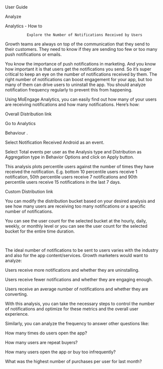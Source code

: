 





User Guide






Analyze






Analytics - How to









              
              Explore the Number of Notifications Received by Users
            






Growth teams are always on top of the communication that they send to their customers. They need to know if they are sending too few or too many push notifications or emails.


You know the importance of push notifications in marketing. And you know how important it is that users get the notifications you send. So it’s super critical to keep an eye on the number of notifications received by them.
 The right number of notifications can boost engagement for your app, but too many of them can drive users to uninstall the app. You should analyze notification frequency regularly to prevent this from happening.


Using MoEngage Analytics, you can easily find out how many of your users are receiving notifications and how many notifications. Here’s how: 


Overall Distribution
link




Go to 
Analytics
 
>
 
Behaviour
.


Select 
Notification Received Android 
as an event.


Select 
Total events per user
 as the 
Analysis type
 and 
Distribution 
as 
Aggregation type
 in 
Behavior Options
 and click on 
Apply 
button.






This analysis plots percentile users against the number of times they have received the notification. E.g. bottom 10 percentile users receive 1 notification, 50th percentile users receive 7 notifications and 90th percentile users receive 15 notifications in the last 7 days. 


Custom Distribution
link


You can modify the distribution bucket based on your desired analysis and see how many users are receiving too many notifications or a specific number of notifications.


You can see the user count for the selected bucket at the hourly, daily, weekly, or monthly level or you can see the user count for the selected bucket for the entire time duration.




 


The ideal number of notifications to be sent to users varies with the industry and also for the app content/services. Growth marketers would want to analyze:




Users receive more notifications and whether they are uninstalling.


Users receive fewer notifications and whether they are engaging enough.


Users receive an average number of notifications and whether they are converting.




With this analysis, you can take the necessary steps to control the number of notifications and optimize for these metrics and the overall user experience.


Similarly, you can analyze the frequency to answer other questions like:




How many times do users open the app?


How many users are repeat buyers?


How many users open the app or buy too infrequently? 


What was the highest number of purchases per user for last month?







